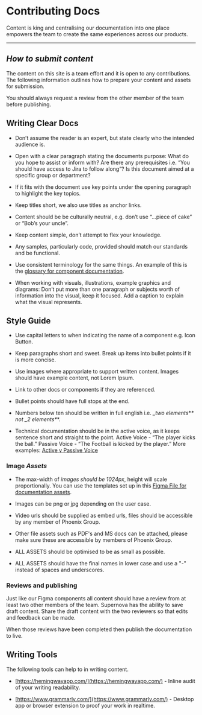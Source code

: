 
# Contributing Docs

Content is king and centralising our documentation into one place empowers the team to create the same experiences across our products.

---

## *How to submit content*

The content on this site is a team effort and it is open to any contributions. The following information outlines how to prepare your content and assets for submission.

You should always request a review from the other member of the team before publishing.

## Writing Clear Docs

- Don’t assume the reader is an expert, but state clearly who the intended audience is.

- Open with a clear paragraph stating the documents purpose:
What do you hope to assist or inform with?
Are there any prerequisites i.e. “You should have access to Jira to follow along”?
Is this document aimed at a specific group or department?

- If it fits with the document use key points under the opening paragraph to highlight the key topics.

- Keep titles short, we also use titles as anchor links.

- Content should be be culturally neutral, e.g. don’t use “...piece of cake” or “Bob’s your uncle”.

- Keep content simple, don’t attempt to flex your knowledge.

- Any samples, particularly code, provided should match our standards and be functional.

- Use consistent terminology for the same things. An example of this is the [glossary for component documentation](https://www.notion.so/Components-Ignore-8943747d060e45dc93f4e23ba3f91235).

- When working with visuals, illustrations, example graphics and diagrams:
Don’t put more than one paragraph or subjects worth of information into the visual, keep it focused.
Add a caption to explain what the visual represents.

## Style Guide

- Use capital letters to when indicating the name of a component e.g. Icon Button.

- Keep paragraphs short and sweet. Break up items into bullet points if it is more concise.

- Use images where appropriate to support written content. Images should have example content, not Lorem Ipsum.

- Link to other docs or components if they are referenced.

- Bullet points should have full stops at the end.

- Numbers below ten should be written in full english i.e. *_two elements**_* not *_2 elements**_*.

- Technical documentation should be in the active voice, as it keeps sentence short and straight to the point.
Active Voice - “The player kicks the ball.”
Passive Voice - “The Football is kicked by the player.”
More examples: [Active v Passive Voice](https://www.grammarly.com/blog/active-vs-passive-voice/)

### Image *Assets*

- The max-width of *images should be 1024px*, height will scale proportionally. You can use the templates set up in this [Figma File for documentation assets](https://www.figma.com/file/FfZO9M5VBB9P60v6r2mqcU/?node-id=0%3A1).

- Images can be png or jpg depending on the user case.

- Video urls should be supplied as embed urls, files should be accessible by any member of Phoenix Group.

- Other file assets such as PDF's and MS docs can be attached, please make sure these are accessible by members of Phoenix Group.

- ALL ASSETS should be optimised to be as small as possible.

- ALL ASSETS should have the final names in lower case and use a "-" instead of spaces and underscores.

### Reviews and publishing

Just like our Figma components all content should have a review from at least two other members of the team. Supernova has the ability to save draft content. Share the draft content with the two reviewers so that edits and feedback can be made.

When those reviews have been completed then publish the documentation to live.

## Writing Tools

The following tools can help to in writing content.

- [https://hemingwayapp.com/](https://hemingwayapp.com/) - Inline audit of your writing readability.

- [https://www.grammarly.com/](https://www.grammarly.com/) - Desktop app or browser extension to proof your work in realtime.